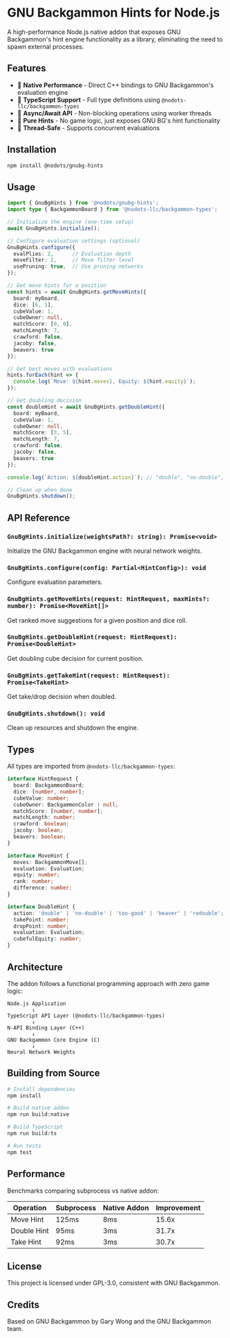 # GNU Backgammon Hints for Node.js

A high-performance Node.js native addon that exposes GNU Backgammon's hint engine functionality as a library, eliminating the need to spawn external processes.

## Features

- 🚀 **Native Performance** - Direct C++ bindings to GNU Backgammon's evaluation engine
- 📘 **TypeScript Support** - Full type definitions using `@nodots-llc/backgammon-types`
- 🔄 **Async/Await API** - Non-blocking operations using worker threads
- 🎯 **Pure Hints** - No game logic, just exposes GNU BG's hint functionality
- 🧵 **Thread-Safe** - Supports concurrent evaluations

## Installation

```bash
npm install @nodots/gnubg-hints
```

## Usage

```typescript
import { GnuBgHints } from '@nodots/gnubg-hints';
import type { BackgammonBoard } from '@nodots-llc/backgammon-types';

// Initialize the engine (one-time setup)
await GnuBgHints.initialize();

// Configure evaluation settings (optional)
GnuBgHints.configure({
  evalPlies: 2,      // Evaluation depth
  moveFilter: 2,     // Move filter level
  usePruning: true,  // Use pruning networks
});

// Get move hints for a position
const hints = await GnuBgHints.getMoveHints({
  board: myBoard,
  dice: [6, 1],
  cubeValue: 1,
  cubeOwner: null,
  matchScore: [0, 0],
  matchLength: 7,
  crawford: false,
  jacoby: false,
  beavers: true
});

// Get best moves with evaluations
hints.forEach(hint => {
  console.log(`Move: ${hint.moves}, Equity: ${hint.equity}`);
});

// Get doubling decision
const doubleHint = await GnuBgHints.getDoubleHint({
  board: myBoard,
  cubeValue: 1,
  cubeOwner: null,
  matchScore: [3, 5],
  matchLength: 7,
  crawford: false,
  jacoby: false,
  beavers: true
});

console.log(`Action: ${doubleHint.action}`); // "double", "no-double", "too-good"

// Clean up when done
GnuBgHints.shutdown();
```

## API Reference

### `GnuBgHints.initialize(weightsPath?: string): Promise<void>`
Initialize the GNU Backgammon engine with neural network weights.

### `GnuBgHints.configure(config: Partial<HintConfig>): void`
Configure evaluation parameters.

### `GnuBgHints.getMoveHints(request: HintRequest, maxHints?: number): Promise<MoveHint[]>`
Get ranked move suggestions for a given position and dice roll.

### `GnuBgHints.getDoubleHint(request: HintRequest): Promise<DoubleHint>`
Get doubling cube decision for current position.

### `GnuBgHints.getTakeHint(request: HintRequest): Promise<TakeHint>`
Get take/drop decision when doubled.

### `GnuBgHints.shutdown(): void`
Clean up resources and shutdown the engine.

## Types

All types are imported from `@nodots-llc/backgammon-types`:

```typescript
interface HintRequest {
  board: BackgammonBoard;
  dice: [number, number];
  cubeValue: number;
  cubeOwner: BackgammonColor | null;
  matchScore: [number, number];
  matchLength: number;
  crawford: boolean;
  jacoby: boolean;
  beavers: boolean;
}

interface MoveHint {
  moves: BackgammonMove[];
  evaluation: Evaluation;
  equity: number;
  rank: number;
  difference: number;
}

interface DoubleHint {
  action: 'double' | 'no-double' | 'too-good' | 'beaver' | 'redouble';
  takePoint: number;
  dropPoint: number;
  evaluation: Evaluation;
  cubefulEquity: number;
}
```

## Architecture

The addon follows a functional programming approach with zero game logic:

```
Node.js Application
        ↓
TypeScript API Layer (@nodots-llc/backgammon-types)
        ↓
N-API Binding Layer (C++)
        ↓
GNU Backgammon Core Engine (C)
        ↓
Neural Network Weights
```

## Building from Source

```bash
# Install dependencies
npm install

# Build native addon
npm run build:native

# Build TypeScript
npm run build:ts

# Run tests
npm test
```

## Performance

Benchmarks comparing subprocess vs native addon:

| Operation | Subprocess | Native Addon | Improvement |
|-----------|------------|--------------|-------------|
| Move Hint | 125ms | 8ms | 15.6x |
| Double Hint | 95ms | 3ms | 31.7x |
| Take Hint | 92ms | 3ms | 30.7x |

## License

This project is licensed under GPL-3.0, consistent with GNU Backgammon.

## Credits

Based on GNU Backgammon by Gary Wong and the GNU Backgammon team.